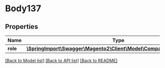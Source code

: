 # Body137

## Properties
Name | Type | Description | Notes
------------ | ------------- | ------------- | -------------
**role** | [**\SpringImport\Swagger\Magento2\Client\Model\CompanyDataRoleInterface**](CompanyDataRoleInterface.md) |  | 

[[Back to Model list]](../README.md#documentation-for-models) [[Back to API list]](../README.md#documentation-for-api-endpoints) [[Back to README]](../README.md)


